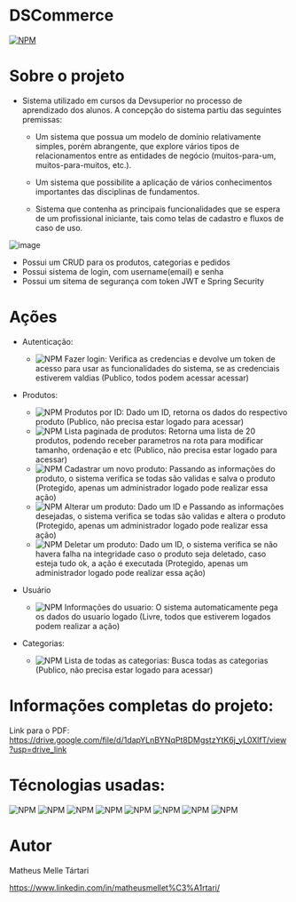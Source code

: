 # DSCommerce
[![NPM](https://img.shields.io/npm/l/react)](https://github.com/Zelphh/listagem-pokemon/blob/main/LICENSE)

# Sobre o projeto

- Sistema utilizado em cursos da Devsuperior no processo de aprendizado dos alunos. A concepção do sistema partiu das seguintes premissas:
  - Um sistema que possua um modelo de domínio relativamente simples, porém abrangente, que explore vários tipos de relacionamentos entre as entidades de negócio (muitos-para-um, muitos-para-muitos, etc.).
    
  - Um sistema que possibilite a aplicação de vários conhecimentos importantes das disciplinas de fundamentos.
    
  - Sistema que contenha as principais funcionalidades que se espera de um profissional iniciante, tais como telas de cadastro e fluxos de caso de uso.


![image](https://github.com/Zelphh/dscommerce/assets/133059098/72ec31d9-3d89-4d4e-ade6-283ae408f710)

- Possui um CRUD para os produtos, categorias e pedidos
- Possui sistema de login, com username(email) e senha
- Possui um sitema de segurança com token JWT e Spring Security

# Ações

- Autenticação:
  - ![NPM](https://img.shields.io/badge/POST-F4CF67) Fazer login: Verifica as credencias e devolve um token de acesso para usar as funcionalidades do sistema, se as credenciais estiverem valdias (Publico, todos podem acessar acessar)

- Produtos:
  - ![NPM](https://img.shields.io/badge/GET-49FF49) Produtos por ID: Dado um ID, retorna os dados do respectivo produto (Publico, não precisa estar logado para acessar)
  - ![NPM](https://img.shields.io/badge/GET-49FF49) Lista paginada de produtos: Retorna uma lista de 20 produtos, podendo receber parametros na rota para modificar tamanho, ordenação e etc (Publico, não precisa estar logado para acessar)
  - ![NPM](https://img.shields.io/badge/POST-F4CF67) Cadastrar um novo produto: Passando as informações do produto, o sistema verifica se todas são validas e salva o produto (Protegido, apenas um administrador logado pode realizar essa ação)
  - ![NPM](https://img.shields.io/badge/PUT-4169E1) Alterar um produto: Dado um ID e Passando as informações desejadas, o sistema verifica se todas são validas e altera o produto (Protegido, apenas um administrador logado pode realizar essa ação)
  - ![NPM](https://img.shields.io/badge/DEL-FF6961) Deletar um produto: Dado um ID, o sistema verifica se não havera falha na integridade caso o produto seja deletado, caso esteja tudo ok, a ação é executada (Protegido, apenas um administrador logado pode realizar essa ação)
 
- Usuário
  - ![NPM](https://img.shields.io/badge/GET-49FF49) Informações do usuario: O sistema automaticamente pega os dados do usuario logado (Livre, todos que estiverem logados podem realizar a ação)

- Categorias:
  - ![NPM](https://img.shields.io/badge/GET-49FF49) Lista de todas as categorias: Busca todas as categorias (Publico, não precisa estar logado para acessar)


# Informações completas do projeto:
Link para o PDF: https://drive.google.com/file/d/1dapYLnBYNqPt8DMgstzYtK6j_yL0XlfT/view?usp=drive_link


# Técnologias usadas:

![NPM](https://img.shields.io/badge/JAVA-FFA500) ![NPM](https://img.shields.io/badge/INTELIJ-D30069) ![NPM](https://img.shields.io/badge/SPRING_BOOT-49FF49) ![NPM](https://img.shields.io/badge/SPRING_SECURITY-7AFF7A) ![NPM](https://img.shields.io/badge/SPRING_DATA_JPA-7AFF7A) ![NPM](https://img.shields.io/badge/JWT-B100CD)  ![NPM](https://img.shields.io/badge/OAUTH2-333333) ![NPM](https://img.shields.io/badge/BCRYPT-7F89DF) 

# Autor

Matheus Melle Tártari

https://www.linkedin.com/in/matheusmellet%C3%A1rtari/
